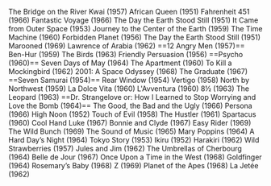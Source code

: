 The Bridge on the River Kwai (1957)
African Queen (1951)
Fahrenheit 451 (1966)
Fantastic Voyage (1966)
The Day the Earth Stood Still (1951)
It Came from Outer Space (1953)
Journey to the Center of the Earth (1959)
The Time Machine (1960)
Forbidden Planet (1956)
The Day the Earth Stood Still (1951)
Marooned (1969)
Lawrence of Arabia (1962)
==12 Angry Men (1957)==
Ben-Hur (1959)
The Birds (1963)
Friendly Persuasion (1956)
==Psycho (1960)==
Seven Days of May (1964)
The Apartment (1960)
To Kill a Mockingbird (1962)
2001: A Space Odyssey (1968)
The Graduate (1967)
==Seven Samurai (1954)==
Rear Window (1954)
Vertigo (1958)
North by Northwest (1959)
La Dolce Vita (1960)
L'Avventura (1960)
8½ (1963)
The Leopard (1963)
==Dr. Strangelove or: How I Learned to Stop Worrying and Love the Bomb (1964)==
The Good, the Bad and the Ugly (1966)
Persona (1966)
High Noon (1952)
Touch of Evil (1958)
The Hustler (1961)
Spartacus (1960)
Cool Hand Luke (1967)
Bonnie and Clyde (1967)
Easy Rider (1969)
The Wild Bunch (1969)
The Sound of Music (1965)
Mary Poppins (1964)
A Hard Day’s Night (1964)
Tokyo Story (1953)
Ikiru (1952)
Harakiri (1962)
Wild Strawberries (1957)
Jules and Jim (1962)
The Umbrellas of Cherbourg (1964)
Belle de Jour (1967)
Once Upon a Time in the West (1968)
Goldfinger (1964)
Rosemary’s Baby (1968)
Z (1969)
Planet of the Apes (1968)
La Jetée (1962)